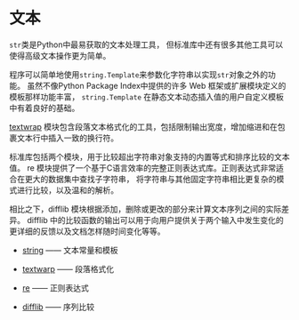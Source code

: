 # 文本

`str`类是Python中最易获取的文本处理工具，
但标准库中还有很多其他工具可以使得高级文本操作更为简单。

程序可以简单地使用`string.Template`来参数化字符串以实现`str`对象之外的功能。
虽然不像Python Package Index中提供的许多 Web 框架或扩展模块定义的模板那样功能丰富，
`string.Template` 在静态文本动态插入值的用户自定义模板中有着良好的基础。

[textwrap](https://pymotw.com/3/textwrap/index.html#module-textwrap) 模块包含段落文本格式化的工具，包括限制输出宽度，增加缩进和在包裹文本行中插入一致的换行符。

标准库包括两个模块，用于比较超出字符串对象支持的内置等式和排序比较的文本值。
re 模块提供了一个基于C语言效率的完整正则表达式库。正则表达式非常适合在更大的数据集中查找子字符串，
将字符串与其他固定字符串相比更复杂的模式进行比较，以及温和的解析。

相比之下，difflib 模块根据添加，删除或更改的部分来计算文本序列之间的实际差异。
difflib 中的比较函数的输出可以用于向用户提供关于两个输入中发生变化的更详细的反馈以及文档怎样随时间变化等等。




- [string](string.md) —— 文本常量和模板

- [textwarp](textwarp.md) —— 段落格式化

- [re](re.md) —— 正则表达式

- [difflib](difffib.md) —— 序列比较


